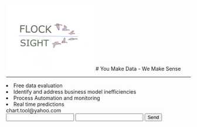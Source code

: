 <img src="card2_t.png" width="240"> 
# You Make Data - We Make Sense
<hr>
<li> Free data evaluation
<li> Identify and address business model inefficiencies
<li> Process Automation and monitoring
<li> Real time predictions
<br>
<author>
<email>chart.tool@yahoo.com</email>
</author>
<br>

<form action="https://formspree.io/xdokjedv" method="POST">
<input type="text" name="name">
<input type="email" name="_replyto">
<input type="submit" value="Send">
</form>
